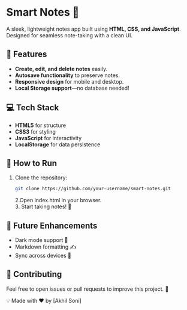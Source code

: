 # Smart Notes 📝

A sleek, lightweight notes app built using **HTML, CSS, and JavaScript**. Designed for seamless note-taking with a clean UI.

## 🚀 Features
- **Create, edit, and delete notes** easily.
- **Autosave functionality** to preserve notes.
- **Responsive design** for mobile and desktop.
- **Local Storage support**—no database needed!

## 💻 Tech Stack
- **HTML5** for structure
- **CSS3** for styling
- **JavaScript** for interactivity
- **LocalStorage** for data persistence

## 📌 How to Run
1. Clone the repository:
   ```bash
   git clone https://github.com/your-username/smart-notes.git
   ```
   2.Open index.html in your browser.  
   3. Start taking notes! 🚀

## 🎯 Future Enhancements
- Dark mode support 🌙  
- Markdown formatting ✍️  
- Sync across devices 🔄 

## 🤝 Contributing
Feel free to open issues or pull requests to improve this project. 🚀

💡 Made with ❤️ by [Akhil Soni]   
